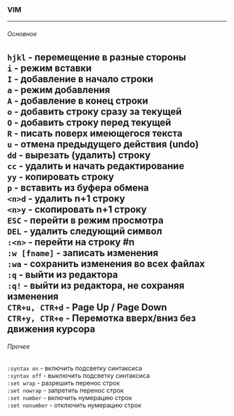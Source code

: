 ### VIM

---
###### Основное
`hjkl` - перемещение в разные стороны  
`i` - режим вставки  
`I` - добавление в начало строки  
`a` - режим добавления  
`A` - добавление в конец строки  
`o` - добавить строку сразу за текущей  
`O` - добавить строку перед текущей  
`R` - писать поверх имеющегося текста  
`u` - отмена предыдущего действия (undo)  
`dd` - вырезать (удалить) строку  
`cc` - удалить и начать редактирование  
`yy` - копировать строку  
`p` - вставить из буфера обмена  
`<n>d` - удалить n+1 строку  
`<n>y` - скопировать n+1 строку  
`ESC` - перейти в режим просмотра  
`DEL` - удалить следующий символ  
`:<n>` - перейти на строку #n  
`:w [fname]` - записать изменения  
`:wa` - сохранить изменения во всех файлах  
`:q` - выйти из редактора  
`:q!` - выйти из редактора, не сохраняя изменения  
`CTR+u, CTR+d` - Page Up / Page Down  
`CTR+y, CTR+e` - Перемотка вверх/вниз без движения курсора  
---
###### Прочее
`:syntax on` - включить подсветку синтаксиса  
`:syntax off` - выключить подсветку синтаксиса  
`:set wrap` - разрешить перенос строк  
`:set nowrap` - запретить перенос строк  
`:set number` - включить нумерацию строк  
`:set nonumber` - отключить нумерацию строк